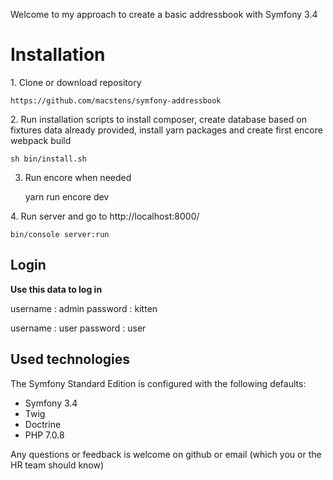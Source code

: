 Welcome to my approach to create a basic addressbook with Symfony 3.4

Installation
========================

1. Clone or download repository

    https://github.com/macstens/symfony-addressbook

2. Run installation scripts to install composer, create database based on fixtures data already provided, install yarn packages and create first encore webpack build

	sh bin/install.sh

3. Run encore when needed

    yarn run encore dev

4. Run server and go to http://localhost:8000/ 

    bin/console server:run

Login
-----------------

**Use this data to log in**

 username : admin
 password : kitten

 username : user
 password : user


Used technologies
--------------

The Symfony Standard Edition is configured with the following defaults:

  * Symfony 3.4
  * Twig
  * Doctrine
  * PHP 7.0.8

Any questions or feedback is welcome on github or email (which you or the HR team should know)